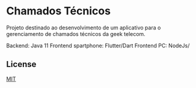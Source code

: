 # Chamados Técnicos

Projeto destinado ao desenvolvimento de um aplicativo para o gerenciamento de
chamados técnicos da geek telecom.

Backend: Java 11
Frontend spartphone: Flutter/Dart
Frontend PC: NodeJs/


## License
[MIT](https://choosealicense.com/licenses/mit/)
